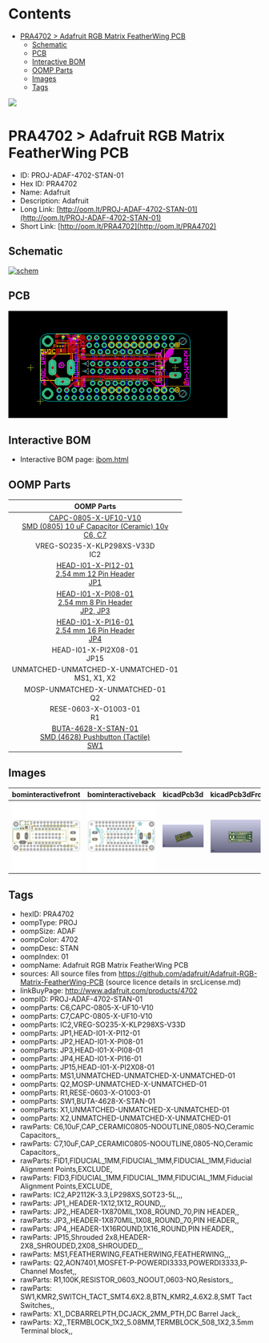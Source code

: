 



Contents
========

* [PRA4702 > Adafruit RGB Matrix FeatherWing PCB](#pra4702--adafruit-rgb-matrix-featherwing-pcb)
	* [Schematic](#schematic)
	* [PCB](#pcb)
	* [Interactive BOM](#interactive-bom)
	* [OOMP Parts](#oomp-parts)
	* [Images](#images)
	* [Tags](#tags)
  
![][im]
# PRA4702 > Adafruit RGB Matrix FeatherWing PCB

- ID: PROJ-ADAF-4702-STAN-01
- Hex ID: PRA4702
- Name: Adafruit
- Description: Adafruit
- Long Link: [http://oom.lt/PROJ-ADAF-4702-STAN-01](http://oom.lt/PROJ-ADAF-4702-STAN-01)
- Short Link: [http://oom.lt/PRA4702](http://oom.lt/PRA4702)

## Schematic
  
[![schem](eagleSchemImage.png)](eagleSchemImage.png)
## PCB
  
[![pcb](eagleImage.png)](eagleImage.png)
## Interactive BOM

- Interactive BOM page: [ibom.html](https://htmlpreview.github.io/?https://github.com/oomlout/oomlout_OOMP_projects/blob/main/PROJ-ADAF-4702-STAN-01/kicad/bom/ibom.html)

## OOMP Parts
  

|OOMP Parts|
| :---: |
|[CAPC-0805-X-UF10-V10<br> SMD (0805) 10 uF Capacitor (Ceramic) 10v<br> C6, C7](https://github.com/oomlout/oomlout_OOMP_parts/tree/main/CAPC-0805-X-UF10-V10/)|
|VREG-SO235-X-KLP298XS-V33D<BR>IC2|
|[HEAD-I01-X-PI12-01<br> 2.54 mm 12 Pin Header<br> JP1](https://github.com/oomlout/oomlout_OOMP_parts/tree/main/HEAD-I01-X-PI12-01/)|
|[HEAD-I01-X-PI08-01<br> 2.54 mm 8 Pin Header<br> JP2, JP3](https://github.com/oomlout/oomlout_OOMP_parts/tree/main/HEAD-I01-X-PI08-01/)|
|[HEAD-I01-X-PI16-01<br> 2.54 mm 16 Pin Header<br> JP4](https://github.com/oomlout/oomlout_OOMP_parts/tree/main/HEAD-I01-X-PI16-01/)|
|HEAD-I01-X-PI2X08-01<BR>JP15|
|UNMATCHED-UNMATCHED-X-UNMATCHED-01<BR>MS1, X1, X2|
|MOSP-UNMATCHED-X-UNMATCHED-01<BR>Q2|
|RESE-0603-X-O1003-01<BR>R1|
|[BUTA-4628-X-STAN-01<br> SMD (4628) Pushbutton (Tactile)<br> SW1](https://github.com/oomlout/oomlout_OOMP_parts/tree/main/BUTA-4628-X-STAN-01/)|

## Images
  
  

|bominteractivefront|bominteractiveback|kicadPcb3d|kicadPcb3dFront|kicadPcb3dBack|eagleImage|eagleSchemImage|pcbdraw|pcbdrawback|
| :---: | :---: | :---: | :---: | :---: | :---: | :---: | :---: | :---: |
|[![bominteractivefront](bomFront_140.png)](bomFront.png)|[![bominteractiveback](bomBack_140.png)](bomBack.png)|[![kicadPcb3d](kicadPcb3d_140.png)](kicadPcb3d.png)|[![kicadPcb3dFront](kicadPcb3dFront_140.png)](kicadPcb3dFront.png)|[![kicadPcb3dBack](kicadPcb3dBack_140.png)](kicadPcb3dBack.png)|[![eagleImage](eagleImage_140.png)](eagleImage.png)|[![eagleSchemImage](eagleSchemImage_140.png)](eagleSchemImage.png)|[![pcbdraw](pcbdraw_140.png)](pcbdraw.png)|[![pcbdrawback](pcbdrawBack_140.png)](pcbdrawBack.png)|

## Tags

- hexID: PRA4702
- oompType: PROJ
- oompSize: ADAF
- oompColor: 4702
- oompDesc: STAN
- oompIndex: 01
- oompName: Adafruit RGB Matrix FeatherWing PCB
- sources: All source files from https://github.com/adafruit/Adafruit-RGB-Matrix-FeatherWing-PCB (source licence details in srcLicense.md)
- linkBuyPage: http://www.adafruit.com/products/4702
- oompID: PROJ-ADAF-4702-STAN-01
- oompParts: C6,CAPC-0805-X-UF10-V10
- oompParts: C7,CAPC-0805-X-UF10-V10
- oompParts: IC2,VREG-SO235-X-KLP298XS-V33D
- oompParts: JP1,HEAD-I01-X-PI12-01
- oompParts: JP2,HEAD-I01-X-PI08-01
- oompParts: JP3,HEAD-I01-X-PI08-01
- oompParts: JP4,HEAD-I01-X-PI16-01
- oompParts: JP15,HEAD-I01-X-PI2X08-01
- oompParts: MS1,UNMATCHED-UNMATCHED-X-UNMATCHED-01
- oompParts: Q2,MOSP-UNMATCHED-X-UNMATCHED-01
- oompParts: R1,RESE-0603-X-O1003-01
- oompParts: SW1,BUTA-4628-X-STAN-01
- oompParts: X1,UNMATCHED-UNMATCHED-X-UNMATCHED-01
- oompParts: X2,UNMATCHED-UNMATCHED-X-UNMATCHED-01
- rawParts: C6,10uF,CAP_CERAMIC0805-NOOUTLINE,0805-NO,Ceramic Capacitors,,
- rawParts: C7,10uF,CAP_CERAMIC0805-NOOUTLINE,0805-NO,Ceramic Capacitors,,
- rawParts: FID1,FIDUCIAL_1MM,FIDUCIAL_1MM,FIDUCIAL_1MM,Fiducial Alignment Points,EXCLUDE,
- rawParts: FID3,FIDUCIAL_1MM,FIDUCIAL_1MM,FIDUCIAL_1MM,Fiducial Alignment Points,EXCLUDE,
- rawParts: IC2,AP2112K-3.3,LP298XS,SOT23-5L,,,
- rawParts: JP1,,HEADER-1X12,1X12_ROUND,,,
- rawParts: JP2,,HEADER-1X870MIL,1X08_ROUND_70,PIN HEADER,,
- rawParts: JP3,,HEADER-1X870MIL,1X08_ROUND_70,PIN HEADER,,
- rawParts: JP4,,HEADER-1X16ROUND,1X16_ROUND,PIN HEADER,,
- rawParts: JP15,Shrouded 2x8,HEADER-2X8_SHROUDED,2X08_SHROUDED,,,
- rawParts: MS1,FEATHERWING,FEATHERWING,FEATHERWING,,,
- rawParts: Q2,AON7401,MOSFET-P-POWERDI3333,POWERDI3333,P-Channel Mosfet,,
- rawParts: R1,100K,RESISTOR_0603_NOOUT,0603-NO,Resistors,,
- rawParts: SW1,KMR2,SWITCH_TACT_SMT4.6X2.8,BTN_KMR2_4.6X2.8,SMT Tact Switches,,
- rawParts: X1,,DCBARRELPTH,DCJACK_2MM_PTH,DC Barrel Jack,,
- rawParts: X2,,TERMBLOCK_1X2_5.08MM,TERMBLOCK_508_1X2,3.5mm Terminal block,,



[im]: kicadPcb3d_450.png
